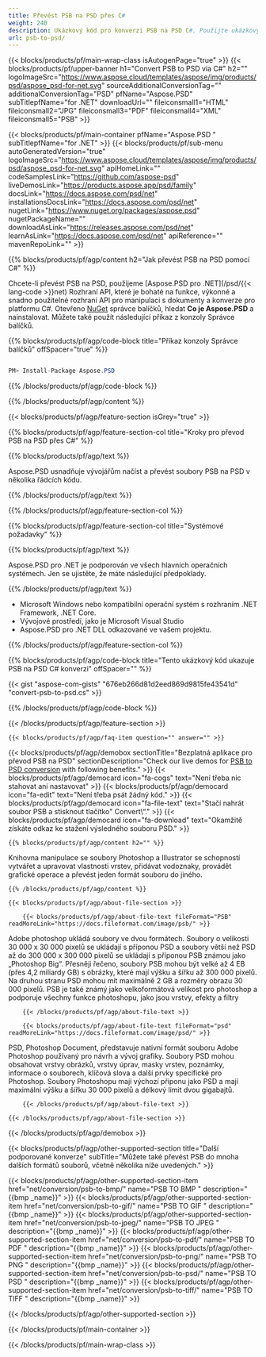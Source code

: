 ```yaml
---
title: Převést PSB na PSD přes C#
weight: 240
description: Ukázkový kód pro konverzi PSB na PSD C#. Použijte ukázkový kód API pro dávkové soubory PSB na konverzi PSD v rámci VB.NET, ASP.NET nebo jakékoli aplikace založené na .NET.
url: psb-to-psd/
---
```


{{< blocks/products/pf/main-wrap-class isAutogenPage="true" >}}
{{< blocks/products/pf/upper-banner h1="Convert PSB to PSD via C#" h2="" logoImageSrc="https://www.aspose.cloud/templates/aspose/img/products/psd/aspose_psd-for-net.svg" sourceAdditionalConversionTag="" additionalConversionTag="PSD" pfName="Aspose.PSD" subTitlepfName="for .NET" downloadUrl="" fileiconsmall1="HTML" fileiconsmall2="JPG" fileiconsmall3="PDF" fileiconsmall4="XML" fileiconsmall5="PSB" >}}

{{< blocks/products/pf/main-container pfName="Aspose.PSD " subTitlepfName="for .NET" >}}
{{< blocks/products/pf/sub-menu autoGeneratedVersion="true" logoImageSrc="https://www.aspose.cloud/templates/aspose/img/products/psd/aspose_psd-for-net.svg" apiHomeLink="" codeSamplesLink="https://github.com/aspose-psd" liveDemosLink="https://products.aspose.app/psd/family" docsLink="https://docs.aspose.com/psd/net" installationsDocsLink="https://docs.aspose.com/psd/net" nugetLink="https://www.nuget.org/packages/aspose.psd" nugetPackageName="" downloadAsLink="https://releases.aspose.com/psd/net" learnAsLink="https://docs.aspose.com/psd/net" apiReference="" mavenRepoLink="" >}}

{{% blocks/products/pf/agp/content h2="Jak převést PSB na PSD pomocí C#" %}}

 Chcete-li převést PSB na PSD, použijeme
 [Aspose.PSD pro .NET](/psd/{{< lang-code >}}net) 
 Rozhraní API, které je bohaté na funkce, výkonné a snadno použitelné rozhraní API pro manipulaci s dokumenty a konverze pro platformu C#. Otevřeno
 [NuGet](https://www.nuget.org/packages/aspose.psd) 
 správce balíčků, hledat
 **Co je Aspose.PSD** 
 a nainstalovat. Můžete také použít následující příkaz z konzoly Správce balíčků.

{{% blocks/products/pf/agp/code-block title="Příkaz konzoly Správce balíčků" offSpacer="true" %}}

```cs

PM> Install-Package Aspose.PSD

```

{{% /blocks/products/pf/agp/code-block %}}

{{% /blocks/products/pf/agp/content %}}

{{< blocks/products/pf/agp/feature-section isGrey="true" >}}

{{% blocks/products/pf/agp/feature-section-col title="Kroky pro převod PSB na PSD přes C#" %}}

{{% blocks/products/pf/agp/text %}}

 Aspose.PSD usnadňuje vývojářům načíst a převést soubory PSB na PSD v několika řádcích kódu.

{{% /blocks/products/pf/agp/text %}}

{{% /blocks/products/pf/agp/feature-section-col %}}

{{% blocks/products/pf/agp/feature-section-col title="Systémové požadavky" %}}

{{% blocks/products/pf/agp/text %}}

 Aspose.PSD pro .NET je podporován ve všech hlavních operačních systémech. Jen se ujistěte, že máte následující předpoklady.

{{% /blocks/products/pf/agp/text %}}

- Microsoft Windows nebo kompatibilní operační systém s rozhraním .NET Framework, .NET Core.
- Vývojové prostředí, jako je Microsoft Visual Studio
- Aspose.PSD pro .NET DLL odkazované ve vašem projektu.

{{% /blocks/products/pf/agp/feature-section-col %}}

{{% blocks/products/pf/agp/code-block title="Tento ukázkový kód ukazuje PSB na PSD C# konverzi" offSpacer="" %}}

{{< gist "aspose-com-gists" "676eb266d81d2eed869d9815fe43541d" "convert-psb-to-psd.cs" >}}

{{% /blocks/products/pf/agp/code-block %}}

{{< /blocks/products/pf/agp/feature-section >}}

    {{< blocks/products/pf/agp/faq-item question="" answer="" >}}
 

<!-- aboutfile Starts -->

{{< blocks/products/pf/agp/demobox sectionTitle="Bezplatná aplikace pro převod PSB na PSD" sectionDescription="Check our live demos for [PSB to PSD conversion](https://products.aspose.app/psd/conversion/psb-to-psd) with following benefits." >}}
        {{< blocks/products/pf/agp/democard icon="fa-cogs" text="Není třeba nic stahovat ani nastavovat" >}}
        {{< blocks/products/pf/agp/democard icon="fa-edit" text="Není třeba psát žádný kód." >}}
        {{< blocks/products/pf/agp/democard icon="fa-file-text" text="Stačí nahrát soubor PSB a stisknout tlačítko\" Convert\“." >}}
        {{< blocks/products/pf/agp/democard icon="fa-download" text="Okamžitě získáte odkaz ke stažení výsledného souboru PSD." >}}

    {{% blocks/products/pf/agp/content h2="" %}}

 Knihovna manipulace se soubory Photoshop a Illustrator se schopností vytvářet a upravovat vlastnosti vrstev, přidávat vodoznaky, provádět grafické operace a převést jeden formát souboru do jiného.



    {{% /blocks/products/pf/agp/content %}}

    {{< blocks/products/pf/agp/about-file-section >}}

        {{< blocks/products/pf/agp/about-file-text fileFormat="PSB" readMoreLink="https://docs.fileformat.com/image/psb/" >}}
Adobe photoshop ukládá soubory ve dvou formátech. Soubory o velikosti 30 000 x 30 000 pixelů se ukládají s příponou PSD a soubory větší než PSD až do 300 000 x 300 000 pixelů se ukládají s příponou PSB známou jako „Photoshop Big“. Přesněji řečeno, soubory PSB mohou být velké až 4 EB (přes 4,2 miliardy GB) s obrázky, které mají výšku a šířku až 300 000 pixelů. Na druhou stranu PSD mohou mít maximálně 2 GB a rozměry obrazu 30 000 pixelů. PSB je také známý jako velkoformátová velikost pro photoshop a podporuje všechny funkce photoshopu, jako jsou vrstvy, efekty a filtry

        {{< /blocks/products/pf/agp/about-file-text >}}

        {{< blocks/products/pf/agp/about-file-text fileFormat="psd" readMoreLink="https://docs.fileformat.com/image/psd/" >}}
PSD, Photoshop Document, představuje nativní formát souboru Adobe Photoshop používaný pro návrh a vývoj grafiky. Soubory PSD mohou obsahovat vrstvy obrázků, vrstvy úprav, masky vrstev, poznámky, informace o souborech, klíčová slova a další prvky specifické pro Photoshop. Soubory Photoshopu mají výchozí příponu jako PSD a mají maximální výšku a šířku 30 000 pixelů a délkový limit dvou gigabajtů.

        {{< /blocks/products/pf/agp/about-file-text >}}

    {{< /blocks/products/pf/agp/about-file-section >}}

{{< /blocks/products/pf/agp/demobox >}}

<!-- aboutfile Ends -->

{{< blocks/products/pf/agp/other-supported-section title="Další podporované konverze" subTitle="Můžete také převést PSB do mnoha dalších formátů souborů, včetně několika níže uvedených." >}}

{{< blocks/products/pf/agp/other-supported-section-item href="net/conversion/psb-to-bmp/" name="PSB TO BMP " description="{{bmp _name}}" >}}
{{< blocks/products/pf/agp/other-supported-section-item href="net/conversion/psb-to-gif/" name="PSB TO GIF " description="{{bmp _name}}" >}}
{{< blocks/products/pf/agp/other-supported-section-item href="net/conversion/psb-to-jpeg/" name="PSB TO JPEG " description="{{bmp _name}}" >}}
{{< blocks/products/pf/agp/other-supported-section-item href="net/conversion/psb-to-pdf/" name="PSB TO PDF " description="{{bmp _name}}" >}}
{{< blocks/products/pf/agp/other-supported-section-item href="net/conversion/psb-to-png/" name="PSB TO PNG " description="{{bmp _name}}" >}}
{{< blocks/products/pf/agp/other-supported-section-item href="net/conversion/psb-to-psd/" name="PSB TO PSD " description="{{bmp _name}}" >}}
{{< blocks/products/pf/agp/other-supported-section-item href="net/conversion/psb-to-tiff/" name="PSB TO TIFF " description="{{bmp _name}}" >}}

{{< /blocks/products/pf/agp/other-supported-section >}}

{{< /blocks/products/pf/main-container >}}
    
{{< /blocks/products/pf/main-wrap-class >}}
